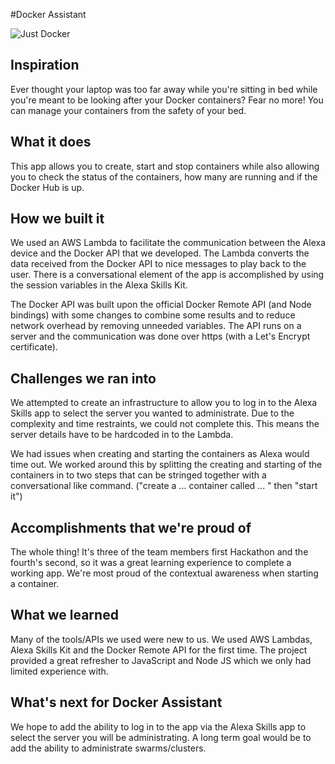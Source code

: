 #Docker Assistant

![Just Docker](http://i.imgur.com/coLD9Dm.jpg)

## Inspiration
Ever thought your laptop was too far away while you're sitting in bed while you're meant to be looking after your Docker containers? Fear no more! You can manage your containers from the safety of your bed.

## What it does
This app allows you to create, start and stop containers while also allowing you to check the status of the containers, how many are running and if the Docker Hub is up.

## How we built it
We used an AWS Lambda to facilitate the communication between the Alexa device and the Docker API that we developed. The Lambda converts the data received from the Docker API to nice messages to play back to the user. There is a conversational element of the app is accomplished by using the session variables in the Alexa Skills Kit.

The Docker API was built upon the official Docker Remote API (and Node bindings) with some changes to combine some results and to reduce network overhead by removing unneeded variables. The API runs on a server and the communication was done over https (with a Let's Encrypt certificate). 

## Challenges we ran into
We attempted to create an infrastructure to allow you to log in to the Alexa Skills app to select the server you wanted to administrate. Due to the complexity and time restraints, we could not complete this. This means the server details have to be hardcoded in to the Lambda.

We had issues when creating and starting the containers as Alexa would time out. We worked around this by splitting the creating and starting of the containers in to two steps that can be stringed together with a conversational like command. ("create a ... container called ... " then "start it")

## Accomplishments that we're proud of
The whole thing! It's three of the team members first Hackathon and the fourth's second, so it was a great learning experience to complete a working app. We're most proud of the contextual awareness when starting a container.

## What we learned
Many of the tools/APIs we used were new to us. We used AWS Lambdas, Alexa Skills Kit and the Docker Remote API for the first time. The project provided a great refresher to JavaScript and Node JS which we only had limited experience with.

## What's next for Docker Assistant
We hope to add the ability to log in to the app via the Alexa Skills app to select the server you will be administrating. A long term goal would be to add the ability to administrate swarms/clusters.
